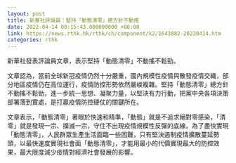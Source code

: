 ```yaml
---
layout: post
title: 新華社評論員：堅持「動態清零」總方針不動搖
date: 2022-04-14 00:15:43.000000000 +08:00
link: https://news.rthk.hk/rthk/ch/component/k2/1643882-20220414.htm
categories: rthk
---
```


新華社發表評論員文章，表示堅持「動態清零」不動搖不鬆勁。

文章認為，當前全球新冠疫情仍然十分嚴重，國內規模性疫情與散發疫情交織，部分地區疫情仍在高位運行，疫情防控形勢依然嚴峻複雜。堅持「動態清零」總方針不動搖不鬆勁，進一步統一思想、凝聚力量，以堅決有力行動，把黨中央各項決策部署落到實處，是打贏疫情防控硬仗的關鍵所在。

文章表示，「動態清零」著眼於快速和精準，「動態」就是不追求絕對零感染，「清零」就是發現一宗、撲滅一宗，守住不出現疫情規模性反彈的底線。為了盡快實現「動態清零」，人民群眾生產生活面臨一些困難，只有堅決遏制疫情擴散蔓延勢頭，以最快速度實現社會面「動態清零」，才能用最小的代價實現最大的防控效果，最大限度減少疫情對經濟社會發展的影響。
